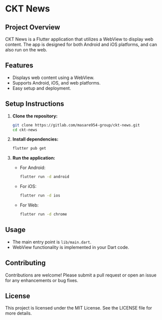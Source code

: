 # CKT News

## Project Overview
CKT News is a Flutter application that utilizes a WebView to display web content. The app is designed for both Android and iOS platforms, and can also run on the web.

## Features
- Displays web content using a WebView.
- Supports Android, iOS, and web platforms.
- Easy setup and deployment.

## Setup Instructions
1. **Clone the repository:**
   ```sh
   git clone https://gitlab.com/masare954-group/ckt-news.git
   cd ckt-news
   ```

2. **Install dependencies:**
   ```sh
   flutter pub get
   ```

3. **Run the application:**
   - For Android:
     ```sh
     flutter run -d android
     ```
   - For iOS:
     ```sh
     flutter run -d ios
     ```
   - For Web:
     ```sh
     flutter run -d chrome
     ```

## Usage
- The main entry point is `lib/main.dart`.
- WebView functionality is implemented in your Dart code.

## Contributing
Contributions are welcome! Please submit a pull request or open an issue for any enhancements or bug fixes.

## License
This project is licensed under the MIT License. See the LICENSE file for more details.